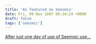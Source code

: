 ```yaml
---
title: 'As featured on Seesmix'
date: Fri, 09 Nov 2007 09:34:24 +0000
draft: false
tags: ['seesmic']
---
```


[After just one day of use of Seemsic use...](http://www.youtube.com/watch?v=N9FSRMqu9IM)